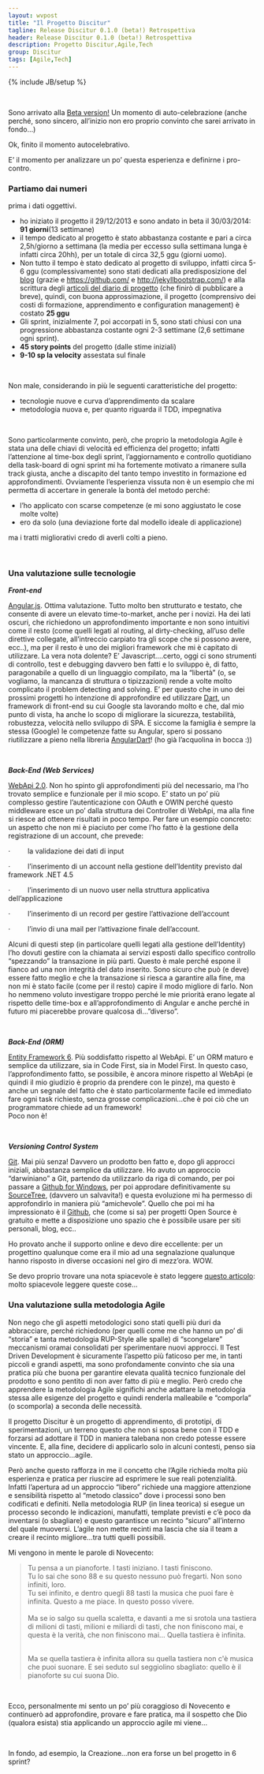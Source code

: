 ```yaml
---
layout: wvpost
title: "Il Progetto Discitur"
tagline: Release Discitur 0.1.0 (beta!) Retrospettiva 
header: Release Discitur 0.1.0 (beta!) Retrospettiva
description: Progetto Discitur,Agile,Tech
group: Discitur
tags: [Agile,Tech]
---
```

{% include JB/setup %}
<!-- Markup JSON-LD generato da Assistente per il markup dei dati strutturati di Google. -->
<script type="application/ld+json">
{
  "@context" : "http://schema.org",
  "@type" : "Article",
  "name" : "Release Discitur 0.1.0 (beta!) Retrospettiva",
  "author" : {
    "@type" : "Person",
    "name" : "William Verdolini"
  },
  "datePublished" : "2014-04-10",
  "articleSection" : [ "Agile","Tech"  ],
  "url" : "http://williamverdolini.github.io/2014/04/10/discitur-beta_retrospective"
}
</script>

 

Sono arrivato alla <a href="https://github.com/williamverdolini/discitur-web/releases/tag/0.1.0" target="_blank">Beta version!</a> Un momento di auto-celebrazione (anche
perché, sono sincero, all’inizio non ero proprio convinto che sarei arrivato in
fondo…)

Ok, finito il momento autocelebrativo.

E’ il momento per analizzare un po’ questa esperienza e definirne i
pro-contro.

### Partiamo dai numeri

prima i dati oggettivi.

- ho iniziato il progetto il 29/12/2013 e sono
     andato in beta il 30/03/2014: **91 giorni**(13 settimane)
- il tempo dedicato al progetto è stato
     abbastanza costante e pari a circa 2,5h/giorno a settimana (la media per
     eccesso sulla settimana lunga è infatti circa 20hh), per un totale di circa
     32,5 ggu (giorni uomo).
- Non tutto il tempo è stato dedicato al
     progetto di sviluppo, infatti circa 5-6 ggu (complessivamente) sono stati
     dedicati alla predisposizione del <a href="http://williamverdolini.github.io/" target="_blank">blog</a> (grazie e <a href="https://github.com/" target="_blank">https://github.com/</a> e <a href="http://jekyllbootstrap.com/" target="_blank">http://jekyllbootstrap.com/</a>) e alla
     scrittura degli <a href="http://williamverdolini.github.io/Discitur.html" target="_blank">articoli del diario di progetto</a> (che finirò di pubblicare a breve), quindi, con
     buona approssimazione, il progetto (comprensivo dei costi di formazione,
     apprendimento e configuration management) è costato **25 ggu**
- Gli sprint, inizialmente 7, poi accorpati in
     5, sono stati chiusi con una progressione abbastanza costante ogni 2-3
     settimane (2,6 settimane ogni sprint).
- **45 story
     points** del progetto (dalle
     stime iniziali) 
- **9-10
     sp la velocity** assestata sul
     finale

 

Non male, considerando in più le seguenti caratteristiche del progetto:

- tecnologie nuove e curva d’apprendimento da
     scalare
- metodologia nuova e, per quanto riguarda il
     TDD, impegnativa

 

Sono particolarmente convinto, però, che proprio la metodologia Agile è
stata una delle chiavi di velocità ed efficienza del progetto; infatti
l’attenzione al time-box degli sprint, l’aggiornamento e controllo quotidiano
della task-board di ogni sprint mi ha fortemente motivato a rimanere sulla
track giusta, anche a discapito del tanto tempo investito in formazione ed
approfondimenti. Ovviamente l’esperienza vissuta non è un esempio che mi
permetta di accertare in generale la bontà del metodo perché:

- l’ho applicato con scarse competenze (e mi
     sono aggiustato le cose molte volte)
- ero da solo (una deviazione forte dal modello
     ideale di applicazione)

ma i tratti migliorativi credo di averli colti a pieno.

 

### Una valutazione sulle tecnologie

**_Front-end_**

<a href="http://angularjs.org/" target="_blank">Angular.js</a>. Ottima valutazione. Tutto molto ben strutturato
e testato, che consente di avere un elevato time-to-market, anche per i novizi.
Ha dei lati oscuri, che richiedono un approfondimento importante e non sono
intuitivi come il resto (come quelli legati al routing, al dirty-checking,
all’uso delle direttive collegate, all’intreccio carpiato tra gli scope che si
possono avere, ecc..), ma per il resto è uno dei migliori framework che mi è
capitato di utilizzare. La vera nota dolente? E’ Javascript….certo, oggi ci
sono strumenti di controllo, test e debugging davvero ben fatti e lo sviluppo
è, di fatto, paragonabile a quello di un linguaggio compilato, ma la “libertà”
(o, se vogliamo, la mancanza di struttura o tipizzazioni) rende a volte molto
complicato il problem detecting and solving. E’ per questo che in uno dei
prossimi progetti ho intenzione di approfondire ed utilizzare <a href="https://www.dartlang.org/" target="_blank">Dart</a>, un framework di front-end su cui
Google sta lavorando molto e che, dal mio punto di vista, ha anche lo scopo di
migliorare la sicurezza, testabilità, robustezza, velocità nello sviluppo di
SPA. E siccome la famiglia è sempre la stessa (Google) le competenze fatte su
Angular, spero si possano riutilizzare a pieno nella libreria <a href="https://angulardart.org/" target="_blank">AngularDart</a>! (ho già l’acquolina in bocca :))

 

**_Back-End (Web Services)_**

<a href="http://www.asp.net/vnext/overview/aspnet-web-api" target="_blank">WebApi 2.0</a>. Non ho spinto gli approfondimenti più del
necessario, ma l’ho trovato semplice e funzionale per il mio scopo. E’ stato un
po’ più complesso gestire l’autenticazione con OAuth e OWIN perché questo
middleware esce un po’ dalla struttura dei Controller di WebApi, ma alla fine
si riesce ad ottenere risultati in poco tempo. Per fare un esempio concreto: un
aspetto che non mi è piaciuto per come l’ho fatto è la gestione della
registrazione di un account, che prevede:

·        
la
validazione dei dati di input

·        
l’inserimento
di un account nella gestione dell’Identity previsto dal framework .NET 4.5

·        
l’inserimento
di un nuovo user nella struttura applicativa dell’applicazione 

·        
l’inserimento
di un record per gestire l’attivazione dell’account

·        
l’invio di
una mail per l’attivazione finale dell’account. 

Alcuni di questi step (in particolare quelli legati alla gestione dell’Identity)
l’ho dovuti gestire con la chiamata ai servizi esposti dallo specifico
controllo “spezzando” la transazione in più parti. Questo è male perché espone
il fianco ad una non integrità del dato inserito. Sono sicuro che può (e deve)
essere fatto meglio e che la transazione si riesca a garantire alla fine, ma
non mi è stato facile (come per il resto) capire il modo migliore di farlo. Non
ho nemmeno voluto investigare troppo perché le mie priorità erano legate al
rispetto delle time-box e all’approfondimento di Angular e anche perché in
futuro mi piacerebbe provare qualcosa di…”diverso”.

 

**_Back-End (ORM)_**

<a href="http://msdn.microsoft.com/en-us/data/ee712907.aspx" target="_blank">Entity Framework 6</a>. Più soddisfatto rispetto al WebApi. E’ un ORM
maturo e semplice da utilizzare, sia in Code First, sia in Model First. In
questo caso, l’approfondimento fatto, se possibile, è ancora minore rispetto al
WebApi (e quindi il mio giudizio è proprio da prendere con le pinze), ma questo
è anche un segnale del fatto che è stato particolarmente facile ed immediato
fare ogni task richiesto, senza grosse complicazioni…che è poi ciò che un
programmatore chiede ad un framework!<br/>Poco non è!

 

**_Versioning Control System_**

<a href="http://git-scm.com/" target="_blank">Git</a>. Mai più senza! Davvero un prodotto
ben fatto e, dopo gli approcci iniziali, abbastanza semplice da utilizzare. Ho
avuto un approccio “darwiniano” a Git, partendo da utilizzarlo da riga di
comando, per poi passare a <a href="http://git-scm.com/" target="_blank">Github for Windows</a>,
per poi approdare definitivamente su <a href="http://www.sourcetreeapp.com/" target="_blank">SourceTree</a>,
(davvero un salvavita!) e questa evoluzione mi ha permesso di approfondirlo in
maniera più “amichevole”. Quello che poi mi ha impressionato è il <a href="https://github.com/" target="_blank">Github</a>, che (come si sa) per progetti Open
Source è gratuito e mette a disposizione uno spazio che è possibile usare per
siti personali, blog, ecc..

Ho provato anche il supporto online e devo dire eccellente: per un
progettino qualunque come era il mio ad una segnalazione qualunque hanno
risposto in diverse occasioni nel giro di mezz’ora. WOW.

Se devo proprio trovare una nota spiacevole è stato leggere <a href="http://techcrunch.com/2014/03/15/julie-ann-horvath-describes-sexism-and-intimidation-behind-her-github-exit//" target="_blank">questo articolo</a>: molto spiacevole leggere queste cose…
 

### Una valutazione sulla metodologia Agile

Non nego che gli aspetti metodologici sono stati quelli più duri da
abbracciare, perché richiedono (per quelli come me che hanno un po’ di “storia”
e tanta metodologia RUP-Style alle spalle) di “scongelare” meccanismi oramai
consolidati per sperimentare nuovi approcci. Il Test Driven Development è
sicuramente l’aspetto più faticoso per me, in tanti piccoli e grandi aspetti,
ma sono profondamente convinto che sia una pratica più che buona per garantire
elevata qualità tecnico funzionale del prodotto e sono pentito di non aver
fatto di più e meglio. Però credo che apprendere la metodologia Agile significhi
anche adattare la metodologia stessa alle esigenze del progetto e quindi
renderla malleabile e “comporla” (o scomporla) a seconda delle necessità.

Il progetto Discitur è un progetto di apprendimento, di prototipi, di
sperimentazioni, un terreno questo che non si sposa bene con il TDD e forzarsi
ad adottare il TDD in maniera talebana non credo potesse essere vincente. E,
alla fine, decidere di applicarlo solo in alcuni contesti, penso sia stato un
approccio…agile.

Però anche questo rafforza in me il concetto che l’Agile richieda molta più
esperienza e pratica per riuscire ad esprimere le sue reali potenzialità. Infatti
l’apertura ad un approccio “libero” richiede una maggiore attenzione e
sensibilità rispetto al “metodo classico” dove i processi sono ben codificati e
definiti. Nella metodologia RUP (in linea teorica) si esegue un processo
secondo le indicazioni, manufatti, template previsti e c’è poco da inventarsi
(o sbagliare) e questo garantisce un recinto “sicuro” all’interno del quale
muoversi. L’agile non mette recinti ma lascia che sia il team a creare il
recinto migliore…tra tutti quelli possibili. 

Mi vengono in mente le parole di Novecento: 

<blockquote>Tu pensa a un pianoforte. I tasti iniziano. I tasti finiscono. <br/>
Tu lo sai che sono 88 e su questo nessuno può fregarti. Non sono infiniti, loro.<br/>
Tu sei infinito, e dentro quegli 88 tasti la musica che puoi fare è infinita. Questo
a me piace. In questo posso vivere. <br/><br/>
Ma se io salgo su quella scaletta, e
davanti a me si srotola una tastiera di milioni di tasti, milioni e miliardi di
tasti, che non finiscono mai, e questa è la verità, che non finiscono mai...
Quella tastiera è infinita.  <br/><br/>

Ma se quella tastiera è infinita allora su quella tastiera non c'è musica
che puoi suonare. E sei seduto sul seggiolino sbagliato: quello è il pianoforte
su cui suona Dio.</blockquote>

 

Ecco, personalmente mi sento un po’ più coraggioso di Novecento e
continuerò ad approfondire, provare e fare pratica, ma il sospetto che Dio
(qualora esista) stia applicando un approccio agile mi viene…

 

In fondo, ad esempio, la Creazione…non era forse un bel progetto in 6
sprint?

 